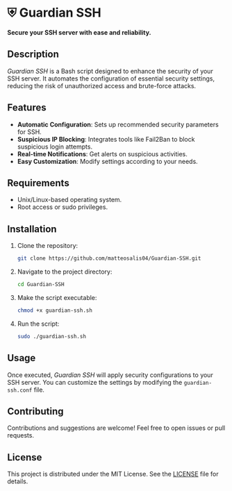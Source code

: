 # ⛨️ Guardian SSH

**Secure your SSH server with ease and reliability.**

## Description

*Guardian SSH* is a Bash script designed to enhance the security of your SSH server. It automates the configuration of essential security settings, reducing the risk of unauthorized access and brute-force attacks.

## Features

- **Automatic Configuration**: Sets up recommended security parameters for SSH.
- **Suspicious IP Blocking**: Integrates tools like Fail2Ban to block suspicious login attempts.
- **Real-time Notifications**: Get alerts on suspicious activities.
- **Easy Customization**: Modify settings according to your needs.

## Requirements

- Unix/Linux-based operating system.
- Root access or sudo privileges.

## Installation

1. Clone the repository:

   ```bash
   git clone https://github.com/matteosalis04/Guardian-SSH.git
   ```

2. Navigate to the project directory:

   ```bash
   cd Guardian-SSH
   ```

3. Make the script executable:

   ```bash
   chmod +x guardian-ssh.sh
   ```

4. Run the script:

   ```bash
   sudo ./guardian-ssh.sh
   ```

## Usage

Once executed, *Guardian SSH* will apply security configurations to your SSH server. You can customize the settings by modifying the `guardian-ssh.conf` file.

## Contributing

Contributions and suggestions are welcome! Feel free to open issues or pull requests.

## License

This project is distributed under the MIT License. See the [LICENSE](./LICENSE) file for details.

